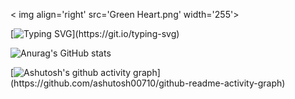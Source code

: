 < img align='right' src='Green Heart.png' width='255'>

[![Typing SVG](https://readme-typing-svg.demolab.com/?lines=HELLO!+IT'S+PSYCH+&color=092e2b&background=&vCenter=true&font="Oswald")](https://git.io/typing-svg)

![Anurag's GitHub stats](https://github-readme-stats.vercel.app/api?username=p5ych2022&show_icons=true&bg_color=b5f602&title_color=092e2b&center=true&text_color=092e2b&icon_color=092e2b&font="Oswald")

[![Ashutosh's github activity graph](https://github-readme-activity-graph.vercel.app/graph?username=p5ych2022&bg_color=b5f602&color=092e2b&line=092e2b&point=092e2b&area=true&hide_border=true&center=true&font="Oswald")](https://github.com/ashutosh00710/github-readme-activity-graph)
